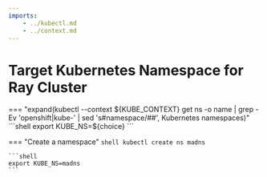 ```yaml
---
imports:
    - ../kubectl.md
    - ../context.md
---
```


# Target Kubernetes Namespace for Ray Cluster

=== "expand(kubectl --context ${KUBE_CONTEXT} get ns -o name | grep -Ev 'openshift|kube-' | sed 's#namespace/##', Kubernetes namespaces)"
    ```shell
    export KUBE_NS=${choice}
    ```

=== "Create a namespace"
    ```shell
    kubectl create ns madns
    ```
    
    ```shell
    export KUBE_NS=madns
    ```
    
